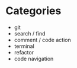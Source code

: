 # Categories

- git
- search / find
- comment / code action
- terminal
- refactor
- code navigation
